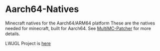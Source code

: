 # Aarch64-Natives
Minecraft natives for the Aarch64/ARM64 platform
These are the natives needed for minecraft, built for Aarch64.
See [MultiMC-Patcher](https://github.com/JJTech0130/MultiMC-Patcher) for more details.

LWJGL Project is [here](https://github.com/LWJGL/lwjgl)
